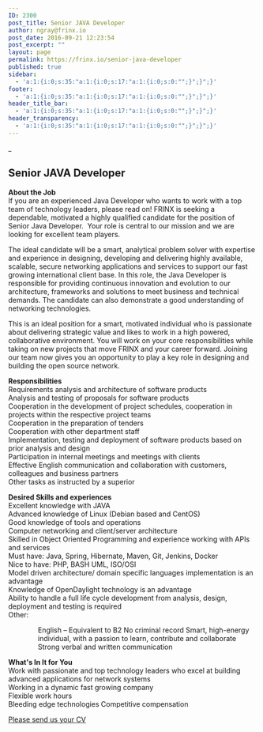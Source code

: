 ```yaml
---
ID: 2300
post_title: Senior JAVA Developer
author: ngray@frinx.io
post_date: 2016-09-21 12:23:54
post_excerpt: ""
layout: page
permalink: https://frinx.io/senior-java-developer
published: true
sidebar:
  - 'a:1:{i:0;s:35:"a:1:{i:0;s:17:"a:1:{i:0;s:0:"";}";}";}'
footer:
  - 'a:1:{i:0;s:35:"a:1:{i:0;s:17:"a:1:{i:0;s:0:"";}";}";}'
header_title_bar:
  - 'a:1:{i:0;s:35:"a:1:{i:0;s:17:"a:1:{i:0;s:0:"";}";}";}'
header_transparency:
  - 'a:1:{i:0;s:35:"a:1:{i:0;s:17:"a:1:{i:0;s:0:"";}";}";}'
---
```

_

## Senior JAVA Developer

**About the Job**  
If you are an experienced Java Developer who wants to work with a top team of technology leaders, please read on! FRINX is seeking a dependable, motivated a highly qualified candidate for the position of Senior Java Developer.  Your role is central to our mission and we are looking for excellent team players. 

The ideal candidate will be a smart, analytical problem solver with expertise and experience in designing, developing and delivering highly available, scalable, secure networking applications and services to support our fast growing international client base. In this role, the Java Developer is responsible for providing continuous innovation and evolution to our architecture, frameworks and solutions to meet business and technical demands. The candidate can also demonstrate a good understanding of networking technologies.

This is an ideal position for a smart, motivated individual who is passionate about delivering strategic value and likes to work in a high powered, collaborative environment. You will work on your core responsibilities while taking on new projects that move FRINX and your career forward. Joining our team now gives you an opportunity to play a key role in designing and building the open source network.

**Responsibilities**  
Requirements analysis and architecture of software products  
Analysis and testing of proposals for software products  
Cooperation in the development of project schedules, cooperation in projects within the respective project teams  
Cooperation in the preparation of tenders  
Cooperation with other department staff  
Implementation, testing and deployment of software products based on prior analysis and design  
Participation in internal meetings and meetings with clients  
Effective English communication and collaboration with customers, colleagues and business partners  
Other tasks as instructed by a superior

**Desired Skills and experiences**  
Excellent knowledge with JAVA  
Advanced knowledge of Linux (Debian based and CentOS)  
Good knowledge of tools and operations  
Computer networking and client/server architecture  
Skilled in Object Oriented Programming and experience working with APIs and services  
Must have: Java, Spring, Hibernate, Maven, Git, Jenkins, Docker  
Nice to have: PHP, BASH UML, ISO/OSI  
Model driven architecture/ domain specific languages implementation is an advantage  
Knowledge of OpenDaylight technology is an advantage  
Ability to handle a full life cycle development from analysis, design, deployment and testing is required  
Other:

<p style="padding-left: 60px">
  English – Equivalent to B2 No criminal record Smart, high-energy individual, with a passion to learn, contribute and collaborate Strong verbal and written communication
</p>

**What's In It for You**  
Work with passionate and top technology leaders who excel at building advanced applications for network systems  
Working in a dynamic fast growing company  
Flexible work hours  
Bleeding edge technologies Competitive compensation

[Please send us your CV][1]  

 [1]: mailto:career@frinx.io